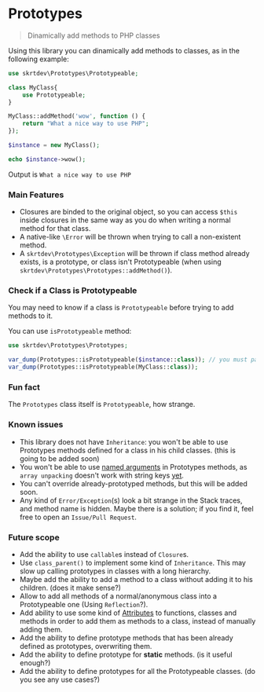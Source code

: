 # Prototypes
> Dinamically add methods to PHP classes

Using this library you can dinamically add methods to classes, as in the following example:  
```php
use skrtdev\Prototypes\Prototypeable;

class MyClass{
    use Prototypeable;
}

MyClass::addMethod('wow', function () {
    return "What a nice way to use PHP";
});

$instance = new MyClass();

echo $instance->wow();
```
Output is `What a nice way to use PHP`

### Main Features

- Closures are binded to the original object, so you can access `$this` inside closures in the same way as you do when writing a normal method for that class.  
- A native-like `\Error` will be thrown when trying to call a non-existent method.  
- A `skrtdev\Prototypes\Exception` will be thrown if class method already exists, is a prototype, or class isn't Prototypeable (when using `skrtdev\Prototypes\Prototypes::addMethod()`).  

### Check if a Class is Prototypeable

You may need to know if a class is `Prototypeable` before trying to add methods to it.

You can use `isPrototypeable` method:  
```php
use skrtdev\Prototypes\Prototypes;

var_dump(Prototypes::isPrototypeable($instance::class)); // you must pass the class name as string (use get_class() in php7.x)
var_dump(Prototypes::isPrototypeable(MyClass::class));
```

### Fun fact

The `Prototypes` class itself is `Prototypeable`, how strange.  

### Known issues

- This library does not have `Inheritance`: you won't be able to use Prototypes methods defined for a class in his child classes. (this is going to be added soon)  
- You won't be able to use [named arguments](https://www.php.net/manual/en/functions.arguments.php#functions.named-arguments) in Prototypes methods, as `array unpacking` doesn't work with string keys [yet](https://wiki.php.net/rfc/array_unpacking_string_keys).  
- You can't override already-prototyped methods, but this will be added soon.  
- Any kind of `Error/Exception`(s) look a bit strange in the Stack traces, and method name is hidden. Maybe there is a solution; if you find it, feel free to open an `Issue/Pull Request`.  

### Future scope

- Add the ability to use `callable`s instead of `Closure`s.  
- Use `class_parent()` to implement some kind of `Inheritance`. This may slow up calling prototypes in classes with a long hierarchy.  
- Maybe add the ability to add a method to a class without adding it to his children. (does it make sense?)
- Allow to add all methods of a normal/anonymous class into a Prototypeable one (Using `Reflection`?).  
- Add ability to use some kind of [Attributes](https://www.php.net/manual/en/language.attributes.overview.php) to functions, classes and methods in order to add them as methods to a class, instead of manually adding them.  
- Add the ability to define prototype methods that has been already defined as prototypes, overwriting them.  
- Add the ability to define prototype for **static** methods. (is it useful enough?)  
- Add the ability to define prototypes for all the Prototypeable classes. (do you see any use cases?)  
